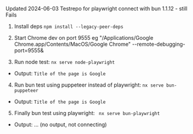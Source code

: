 Updated 2024-06-03
Testrepo for playwright connect with bun 1.1.12 - still Fails

1. Install deps
   `npm install --legacy-peer-deps`

2. Start Chrome dev on port 9555 eg "/Applications/Google Chrome.app/Contents/MacOS/Google Chrome" --remote-debugging-port=9555&

3. Run node test:
   `nx serve node-playwright`

- Output: `Title of the page is Google`

4. Run bun test using puppeteer instead of playwright:
   `nx serve bun-puppeteer`

- Output: `Title of the page is Google`

5. Finally bun test using playwright:
   ` nx serve bun-playwright`

- Output: ... (no output, not connecting)
